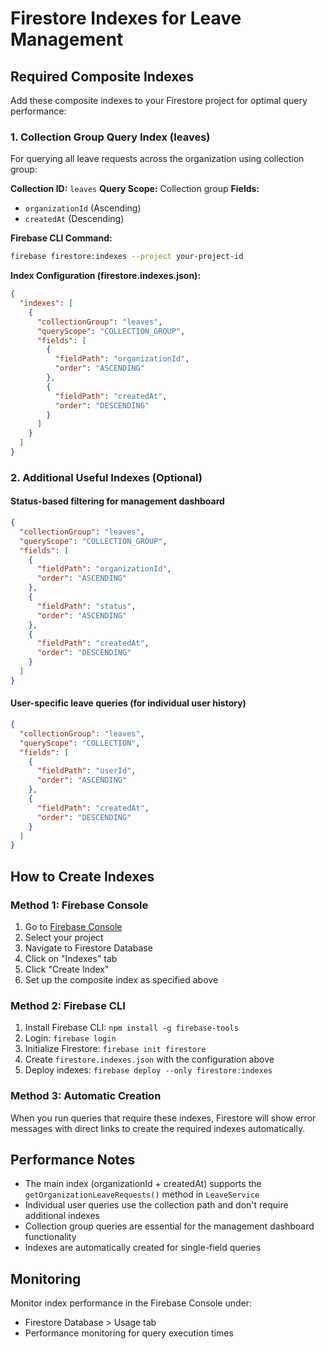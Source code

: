 # Firestore Indexes for Leave Management

## Required Composite Indexes

Add these composite indexes to your Firestore project for optimal query performance:

### 1. Collection Group Query Index (leaves)
For querying all leave requests across the organization using collection group:

**Collection ID:** `leaves`
**Query Scope:** Collection group
**Fields:**
- `organizationId` (Ascending)
- `createdAt` (Descending)

**Firebase CLI Command:**
```bash
firebase firestore:indexes --project your-project-id
```

**Index Configuration (firestore.indexes.json):**
```json
{
  "indexes": [
    {
      "collectionGroup": "leaves",
      "queryScope": "COLLECTION_GROUP",
      "fields": [
        {
          "fieldPath": "organizationId",
          "order": "ASCENDING"
        },
        {
          "fieldPath": "createdAt",
          "order": "DESCENDING"
        }
      ]
    }
  ]
}
```

### 2. Additional Useful Indexes (Optional)

#### Status-based filtering for management dashboard
```json
{
  "collectionGroup": "leaves",
  "queryScope": "COLLECTION_GROUP",
  "fields": [
    {
      "fieldPath": "organizationId",
      "order": "ASCENDING"
    },
    {
      "fieldPath": "status",
      "order": "ASCENDING"
    },
    {
      "fieldPath": "createdAt",
      "order": "DESCENDING"
    }
  ]
}
```

#### User-specific leave queries (for individual user history)
```json
{
  "collectionGroup": "leaves",
  "queryScope": "COLLECTION",
  "fields": [
    {
      "fieldPath": "userId",
      "order": "ASCENDING"
    },
    {
      "fieldPath": "createdAt",
      "order": "DESCENDING"
    }
  ]
}
```

## How to Create Indexes

### Method 1: Firebase Console
1. Go to [Firebase Console](https://console.firebase.google.com/)
2. Select your project
3. Navigate to Firestore Database
4. Click on "Indexes" tab
5. Click "Create Index"
6. Set up the composite index as specified above

### Method 2: Firebase CLI
1. Install Firebase CLI: `npm install -g firebase-tools`
2. Login: `firebase login`
3. Initialize Firestore: `firebase init firestore`
4. Create `firestore.indexes.json` with the configuration above
5. Deploy indexes: `firebase deploy --only firestore:indexes`

### Method 3: Automatic Creation
When you run queries that require these indexes, Firestore will show error messages with direct links to create the required indexes automatically.

## Performance Notes

- The main index (organizationId + createdAt) supports the `getOrganizationLeaveRequests()` method in `LeaveService`
- Individual user queries use the collection path and don't require additional indexes
- Collection group queries are essential for the management dashboard functionality
- Indexes are automatically created for single-field queries

## Monitoring

Monitor index performance in the Firebase Console under:
- Firestore Database > Usage tab
- Performance monitoring for query execution times